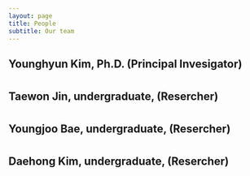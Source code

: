 ```yaml
---
layout: page
title: People
subtitle: Our team
---
```


## Younghyun Kim, Ph.D. (Principal Invesigator)
#

## Taewon Jin, undergraduate, (Resercher)
#

## Youngjoo Bae, undergraduate, (Resercher)
#

## Daehong Kim, undergraduate, (Resercher)
#


